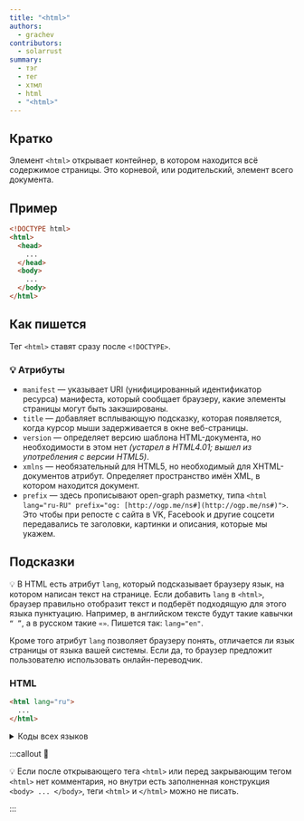 ```yaml
---
title: "<html>"
authors:
  - grachev
contributors:
  - solarrust
summary:
  - тэг
  - тег
  - хтмл
  - html
  - "<html>"
---
```


## Кратко

Элемент `<html>` открывает контейнер, в котором находится всё содержимое страницы. Это корневой, или родительский, элемент всего документа.

## Пример

```html
<!DOCTYPE html>
<html>
  <head>
    ...
  </head>
  <body>
    ...
  </body>
</html>
```

## Как пишется

Тег `<html>` ставят сразу после `<!DOCTYPE>`.

### 💡 Атрибуты

- `manifest` — указывает URI (унифицированный идентификатор ресурса) манифеста, который сообщает браузеру, какие элементы страницы могут быть закэшированы.
- `title` — добавляет всплывающую подсказку, которая появляется, когда курсор мыши задерживается в окне веб-страницы.
- `version` — определяет версию шаблона HTML-документа, но необходимости в этом нет <i>(устарел в HTML4.01; вышел из употребления с версии HTML5)</i>.
- `xmlns` — необязательный для HTML5, но необходимый для XHTML-документов атрибут. Определяет пространство имён XML, в котором находится документ.
- `prefix` — здесь прописывают open-graph разметку, типа `<html lang="ru-RU" prefix="og: [http://ogp.me/ns#](http://ogp.me/ns#)">`. Это чтобы при репосте с сайта в VK, Facebook и другие соцсети передавались те заголовки, картинки и описания, которые мы укажем.

## Подсказки

💡 В HTML есть атрибут `lang`, который подсказывает браузеру язык, на котором написан текст на странице. Если добавить `lang` в `<html>`, браузер правильно отобразит текст и подберёт подходящую для этого языка пунктуацию. Например, в английском тексте будут такие кавычки `“ ”`, а в русском такие `«»`. Пишется так: `lang="en"`.

Кроме того атрибут `lang` позволяет браузеру понять, отличается ли язык страницы от языка вашей системы. Если да, то браузер предложит пользователю использовать онлайн-переводчик.

### HTML

```html
<html lang="ru">
  ...
</html>
```

<details class="article__table article__table_all-half">
  <summary>Коды всех языков</summary>

| Язык                             | Код   |
| -------------------------------- | ----- |
| Абхазский                        | ab    |
| Азербайджанский                  | az    |
| Аймарский                        | ay    |
| Албанский                        | sq    |
| Английский                       | en    |
| Американский английский          | en-us |
| Арабский                         | ar    |
| Армянский                        | hy    |
| Ассамский                        | as    |
| Африкаанс                        | af    |
| Башкирский                       | ba    |
| Белорусский                      | be    |
| Бенгальский                      | bn    |
| Болгарский                       | bg    |
| Бретонский                       | br    |
| Валлийский                       | cy    |
| Венгерский                       | hu    |
| Вьетнамский                      | vi    |
| Галисийский                      | gl    |
| Голландский                      | nl    |
| Греческий                        | el    |
| Грузинский                       | ka    |
| Гуарани                          | gn    |
| Датский                          | da    |
| Зулу                             | zu    |
| Иврит                            | iw    |
| Идиш                             | ji    |
| Индонезийский                    | in    |
| Интерлингва (искусственный язык) | ia    |
| Ирландский                       | ga    |
| Исландский                       | is    |
| Испанский                        | es    |
| Итальянский                      | it    |
| Казахский                        | kk    |
| Камбоджийский                    | km    |
| Каталанский                      | ca    |
| Кашмирский                       | ks    |
| Кечуа                            | qu    |
| Киргизский                       | ky    |
| Китайский                        | zh    |
| Корейский                        | ko    |
| Корсиканский                     | co    |
| Курдский                         | ku    |
| Лаосский                         | lo    |
| Латвийский, латышский            | lv    |
| Латынь                           | la    |
| Литовский                        | lt    |
| Малагасийский                    | mg    |
| Малайский                        | ms    |
| Мальтийский                      | mt    |
| Маори                            | mi    |
| Македонский                      | mk    |
| Молдавский                       | mo    |
| Монгольский                      | mn    |
| Науру                            | na    |
| Немецкий                         | de    |
| Непальский                       | ne    |
| Норвежский                       | no    |
| Пенджаби                         | pa    |
| Персидский                       | fa    |
| Польский                         | pl    |
| Португальский                    | pt    |
| Пуштунский                       | ps    |
| Ретороманский                    | rm    |
| Румынский                        | ro    |
| Русский                          | ru    |
| Самоанский                       | sm    |
| Санскрит                         | sa    |
| Сербский                         | sr    |
| Словацкий                        | sk    |
| Словенский                       | sl    |
| Сомали                           | so    |
| Суахили                          | sw    |
| Суданский                        | su    |
| Тагальский                       | tl    |
| Таджикский                       | tg    |
| Тайский                          | th    |
| Тамильский                       | ta    |
| Татарский                        | tt    |
| Тибетский                        | bo    |
| Тонга                            | to    |
| Турецкий                         | tr    |
| Туркменский                      | tk    |
| Узбекский                        | uz    |
| Украинский                       | uk    |
| Урду                             | ur    |
| Фиджи                            | fj    |
| Финский                          | fi    |
| Французский                      | fr    |
| Фризский                         | fy    |
| Хауса                            | ha    |
| Хинди                            | hi    |
| Хорватский                       | hr    |
| Чешский                          | cs    |
| Шведский                         | sv    |
| Эсперанто (искусственный язык)   | eo    |
| Эстонский                        | et    |
| Яванский                         | jw    |
| Японский                         | ja    |

</details>

:::callout 🙈

💡 Если после открывающего тега `<html>` или перед закрывающим тегом `<html>` нет комментария, но внутри есть заполненная конструкция `<body> ... </body>`, теги `<html>` и `</html>` можно не писать.

:::
